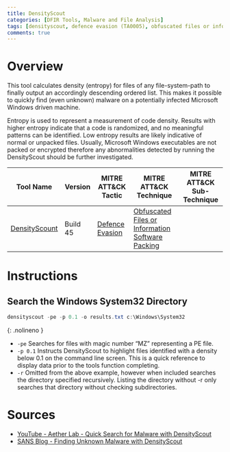 ```yaml
---
title: DensityScout
categories: [DFIR Tools, Malware and File Analysis]
tags: [densityscout, defence evasion (TA0005), obfuscated files or information (T1027)]
comments: true
---
```


# Overview

This tool calculates density (entropy) for files of any file-system-path to finally output an accordingly descending ordered list. This makes it possible to quickly find (even unknown) malware on a potentially infected Microsoft Windows driven machine.

Entropy is used to represent a measurement of code density. Results with higher entropy indicate that a code is randomized, and no meaningful patterns can be identified. Low entropy results are likely indicative of normal or unpacked files. Usually, Microsoft Windows executables are not packed or encrypted therefore any abnormalities detected by running the DensityScout should be further investigated.

| Tool Name | Version | MITRE ATT&CK Tactic | MITRE ATT&CK Technique | MITRE ATT&CK Sub-Technique |
| --------- | ------- | ------------------- | ---------------------- | --------------------------
| [DensityScount](https://www.cert.at/en/downloads/software/software-densityscout) | Build 45 | [Defence Evasion](https://attack.mitre.org/tactics/TA0005/) | [Obfuscated Files or Information](https://attack.mitre.org/techniques/T1027/) [Software Packing](https://attack.mitre.org/techniques/T1036/002/) |

# Instructions

## Search the Windows System32 Directory

```powershell
densityscout -pe -p 0.1 -o results.txt c:\Windows\System32
```
{: .nolineno }

- `-pe` Searches for files with magic number “MZ” representing a PE file.
- `-p 0.1` Instructs DensityScout to highlight files identified with a density below 0.1 on the command line screen. This is a quick reference to display data prior to the tools function completing.
- `-r` Omitted from the above example, however when included searches the directory specified recursively. Listing the directory without -r only searches that directory without checking subdirectories.

# Sources
- [YouTube - Aether Lab - Quick Search for Malware with DensityScout](https://www.youtube.com/watch?v=vMu912jV6uc)
- [SANS Blog - Finding Unknown Malware with DensityScout](https://www.sans.org/blog/finding-unknown-malware-with-densityscout/)